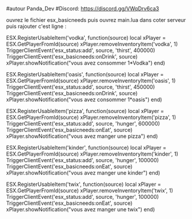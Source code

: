 #autour Panda_Dev
#Discord: https://discord.gg/VWqDrv6ca3

ouvrez le fichier esx_basicneeds puis ouvrez main.lua dans coter serveur puis rajouter c'est ligne :


ESX.RegisterUsableItem('vodka', function(source)
	local xPlayer = ESX.GetPlayerFromId(source)
	xPlayer.removeInventoryItem('vodka', 1)
	TriggerClientEvent('esx_status:add', source, 'thirst', 400000)
	TriggerClientEvent('esx_basicneeds:onDrink', source)
	xPlayer.showNotification("vous avez consommer 1*Vodka")
end)

ESX.RegisterUsableItem('oasis', function(source)
	local xPlayer = ESX.GetPlayerFromId(source)
	xPlayer.removeInventoryItem('oasis', 1)
	TriggerClientEvent('esx_status:add', source, 'thirst', 450000)
	TriggerClientEvent('esx_basicneeds:onDrink', source)
	xPlayer.showNotification("vous avez consommer 1*oasis")
end)

ESX.RegisterUsableItem('pizza', function(source)
	local xPlayer = ESX.GetPlayerFromId(source)
	xPlayer.removeInventoryItem('pizza', 1)
	TriggerClientEvent('esx_status:add', source, 'hunger', 600000)
	TriggerClientEvent('esx_basicneeds:onEat', source)
	xPlayer.showNotification("vous avez manger une pizza")
end)


ESX.RegisterUsableItem('kinder', function(source)
	local xPlayer = ESX.GetPlayerFromId(source)
	xPlayer.removeInventoryItem('kinder', 1)
	TriggerClientEvent('esx_status:add', source, 'hunger', 100000)
	TriggerClientEvent('esx_basicneeds:onEat', source)
	xPlayer.showNotification("vous avez manger une kinder")
end)

ESX.RegisterUsableItem('twix', function(source)
	local xPlayer = ESX.GetPlayerFromId(source)
	xPlayer.removeInventoryItem('twix', 1)
	TriggerClientEvent('esx_status:add', source, 'hunger', 100000)
	TriggerClientEvent('esx_basicneeds:onEat', source)
	xPlayer.showNotification("vous avez manger une twix")
end)


